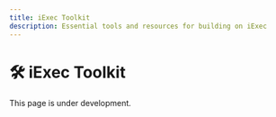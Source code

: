 ```yaml
---
title: iExec Toolkit
description: Essential tools and resources for building on iExec
---
```


# 🛠️ iExec Toolkit

This page is under development.

<!-- TODO: Add comprehensive toolkit overview -->
